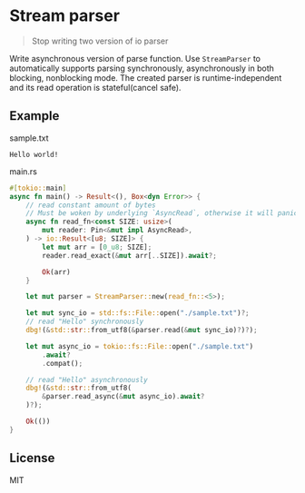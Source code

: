 # Stream parser
> Stop writing two version of io parser

Write asynchronous version of parse function. Use `StreamParser` to automatically supports parsing synchronously, asynchronously in both blocking, nonblocking mode. The created parser is runtime-independent and its read operation is stateful(cancel safe).

## Example
sample.txt
```
Hello world!
```

main.rs
```rust ignore
#[tokio::main]
async fn main() -> Result<(), Box<dyn Error>> {
    // read constant amount of bytes
    // Must be woken by underlying `AsyncRead`, otherwise it will panic
    async fn read_fn<const SIZE: usize>(
        mut reader: Pin<&mut impl AsyncRead>,
    ) -> io::Result<[u8; SIZE]> {
        let mut arr = [0_u8; SIZE];
        reader.read_exact(&mut arr[..SIZE]).await?;

        Ok(arr)
    }

    let mut parser = StreamParser::new(read_fn::<5>);

    let mut sync_io = std::fs::File::open("./sample.txt")?;
    // read "Hello" synchronously
    dbg!(&std::str::from_utf8(&parser.read(&mut sync_io)?)?);

    let mut async_io = tokio::fs::File::open("./sample.txt")
        .await?
        .compat();

    // read "Hello" asynchronously
    dbg!(&std::str::from_utf8(
        &parser.read_async(&mut async_io).await?
    )?);

    Ok(())
}
```

## License
MIT
